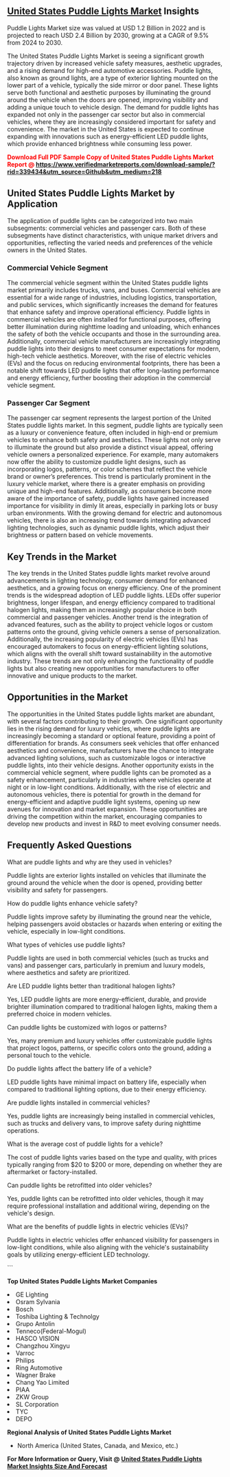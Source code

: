 <h2><a href="https://www.verifiedmarketreports.com/download-sample/?rid=339434&amp;utm_source=Github&amp;utm_medium=218" target="_blank">United States Puddle Lights Market</a> Insights</h2><p>Puddle Lights Market size was valued at USD 1.2 Billion in 2022 and is projected to reach USD 2.4 Billion by 2030, growing at a CAGR of 9.5% from 2024 to 2030.</p><p> <p>The United States Puddle Lights Market is seeing a significant growth trajectory driven by increased vehicle safety measures, aesthetic upgrades, and a rising demand for high-end automotive accessories. Puddle lights, also known as ground lights, are a type of exterior lighting mounted on the lower part of a vehicle, typically the side mirror or door panel. These lights serve both functional and aesthetic purposes by illuminating the ground around the vehicle when the doors are opened, improving visibility and adding a unique touch to vehicle design. The demand for puddle lights has expanded not only in the passenger car sector but also in commercial vehicles, where they are increasingly considered important for safety and convenience. The market in the United States is expected to continue expanding with innovations such as energy-efficient LED puddle lights, which provide enhanced brightness while consuming less power. <strong><p><span class=""><span style="color: #ff0000;"><strong>Download Full PDF Sample Copy of United States Puddle Lights Market Report</strong> @ </span><a href="https://www.verifiedmarketreports.com/download-sample/?rid=339434&amp;utm_source=Github&amp;utm_medium=218" target="_blank">https://www.verifiedmarketreports.com/download-sample/?rid=339434&amp;utm_source=Github&amp;utm_medium=218</a></span></p></strong></p> <h2>United States Puddle Lights Market by Application</h2> <p>The application of puddle lights can be categorized into two main subsegments: commercial vehicles and passenger cars. Both of these subsegments have distinct characteristics, with unique market drivers and opportunities, reflecting the varied needs and preferences of the vehicle owners in the United States.</p> <h3>Commercial Vehicle Segment</h3> <p>The commercial vehicle segment within the United States puddle lights market primarily includes trucks, vans, and buses. Commercial vehicles are essential for a wide range of industries, including logistics, transportation, and public services, which significantly increases the demand for features that enhance safety and improve operational efficiency. Puddle lights in commercial vehicles are often installed for functional purposes, offering better illumination during nighttime loading and unloading, which enhances the safety of both the vehicle occupants and those in the surrounding area. Additionally, commercial vehicle manufacturers are increasingly integrating puddle lights into their designs to meet consumer expectations for modern, high-tech vehicle aesthetics. Moreover, with the rise of electric vehicles (EVs) and the focus on reducing environmental footprints, there has been a notable shift towards LED puddle lights that offer long-lasting performance and energy efficiency, further boosting their adoption in the commercial vehicle segment.</p> <h3>Passenger Car Segment</h3> <p>The passenger car segment represents the largest portion of the United States puddle lights market. In this segment, puddle lights are typically seen as a luxury or convenience feature, often included in high-end or premium vehicles to enhance both safety and aesthetics. These lights not only serve to illuminate the ground but also provide a distinct visual appeal, offering vehicle owners a personalized experience. For example, many automakers now offer the ability to customize puddle light designs, such as incorporating logos, patterns, or color schemes that reflect the vehicle brand or owner’s preferences. This trend is particularly prominent in the luxury vehicle market, where there is a greater emphasis on providing unique and high-end features. Additionally, as consumers become more aware of the importance of safety, puddle lights have gained increased importance for visibility in dimly lit areas, especially in parking lots or busy urban environments. With the growing demand for electric and autonomous vehicles, there is also an increasing trend towards integrating advanced lighting technologies, such as dynamic puddle lights, which adjust their brightness or pattern based on vehicle movements.</p> <h2>Key Trends in the Market</h2> <p>The key trends in the United States puddle lights market revolve around advancements in lighting technology, consumer demand for enhanced aesthetics, and a growing focus on energy efficiency. One of the prominent trends is the widespread adoption of LED puddle lights. LEDs offer superior brightness, longer lifespan, and energy efficiency compared to traditional halogen lights, making them an increasingly popular choice in both commercial and passenger vehicles. Another trend is the integration of advanced features, such as the ability to project vehicle logos or custom patterns onto the ground, giving vehicle owners a sense of personalization. Additionally, the increasing popularity of electric vehicles (EVs) has encouraged automakers to focus on energy-efficient lighting solutions, which aligns with the overall shift toward sustainability in the automotive industry. These trends are not only enhancing the functionality of puddle lights but also creating new opportunities for manufacturers to offer innovative and unique products to the market.</p> <h2>Opportunities in the Market</h2> <p>The opportunities in the United States puddle lights market are abundant, with several factors contributing to their growth. One significant opportunity lies in the rising demand for luxury vehicles, where puddle lights are increasingly becoming a standard or optional feature, providing a point of differentiation for brands. As consumers seek vehicles that offer enhanced aesthetics and convenience, manufacturers have the chance to integrate advanced lighting solutions, such as customizable logos or interactive puddle lights, into their vehicle designs. Another opportunity exists in the commercial vehicle segment, where puddle lights can be promoted as a safety enhancement, particularly in industries where vehicles operate at night or in low-light conditions. Additionally, with the rise of electric and autonomous vehicles, there is potential for growth in the demand for energy-efficient and adaptive puddle light systems, opening up new avenues for innovation and market expansion. These opportunities are driving the competition within the market, encouraging companies to develop new products and invest in R&D to meet evolving consumer needs.</p> <h2>Frequently Asked Questions</h2> <p>What are puddle lights and why are they used in vehicles?</p> <p>Puddle lights are exterior lights installed on vehicles that illuminate the ground around the vehicle when the door is opened, providing better visibility and safety for passengers.</p> <p>How do puddle lights enhance vehicle safety?</p> <p>Puddle lights improve safety by illuminating the ground near the vehicle, helping passengers avoid obstacles or hazards when entering or exiting the vehicle, especially in low-light conditions.</p> <p>What types of vehicles use puddle lights?</p> <p>Puddle lights are used in both commercial vehicles (such as trucks and vans) and passenger cars, particularly in premium and luxury models, where aesthetics and safety are prioritized.</p> <p>Are LED puddle lights better than traditional halogen lights?</p> <p>Yes, LED puddle lights are more energy-efficient, durable, and provide brighter illumination compared to traditional halogen lights, making them a preferred choice in modern vehicles.</p> <p>Can puddle lights be customized with logos or patterns?</p> <p>Yes, many premium and luxury vehicles offer customizable puddle lights that project logos, patterns, or specific colors onto the ground, adding a personal touch to the vehicle.</p> <p>Do puddle lights affect the battery life of a vehicle?</p> <p>LED puddle lights have minimal impact on battery life, especially when compared to traditional lighting options, due to their energy efficiency.</p> <p>Are puddle lights installed in commercial vehicles?</p> <p>Yes, puddle lights are increasingly being installed in commercial vehicles, such as trucks and delivery vans, to improve safety during nighttime operations.</p> <p>What is the average cost of puddle lights for a vehicle?</p> <p>The cost of puddle lights varies based on the type and quality, with prices typically ranging from $20 to $200 or more, depending on whether they are aftermarket or factory-installed.</p> <p>Can puddle lights be retrofitted into older vehicles?</p> <p>Yes, puddle lights can be retrofitted into older vehicles, though it may require professional installation and additional wiring, depending on the vehicle's design.</p> <p>What are the benefits of puddle lights in electric vehicles (EVs)?</p> <p>Puddle lights in electric vehicles offer enhanced visibility for passengers in low-light conditions, while also aligning with the vehicle's sustainability goals by utilizing energy-efficient LED technology.</p> ```</p><p><strong>Top United States Puddle Lights Market Companies</strong></p><div data-test-id=""><p><li>GE Lighting</li><li> Osram Sylvania</li><li> Bosch</li><li> Toshiba Lighting & Technolgy</li><li> Grupo Antolin</li><li> Tenneco(Federal-Mogul)</li><li> HASCO VISION</li><li> Changzhou Xingyu</li><li> Varroc</li><li> Philips</li><li> Ring Automotive</li><li> Wagner Brake</li><li> Chang Yao Limited</li><li> PIAA</li><li> ZKW Group</li><li> SL Corporation</li><li> TYC</li><li> DEPO</li></p><div><strong>Regional Analysis of&nbsp;United States Puddle Lights Market</strong></div><ul><li dir="ltr"><p dir="ltr">North America&nbsp;(United States, Canada, and Mexico, etc.)</p></li></ul><p><strong>For More Information or Query, Visit @&nbsp;</strong><strong><a href="https://www.verifiedmarketreports.com/product/puddle-lights-market/?utm_source=Github&amp;utm_medium=218" target="_blank">United States Puddle Lights Market Insights Size And Forecast</a></strong></p></div>
